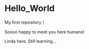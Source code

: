 # Hello_World
My first repository！

Soooo happy to meet you here humans!

Linda here.
Still learning...
